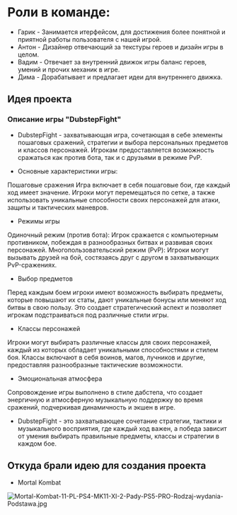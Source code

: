 # Роли в команде:
- Гарик - Занимается итерфейсом, для достижения более понятной и приятной работы пользователя с нашей игрой.
- Антон - Дизайнер отвечающий за текстуры героев и дизайн игры в целом.
- Вадим - Отвечает за внутренний движок игры баланс героев, умений и прочих механик в игре.
- Дима - Дорабатывает и предлагает идеи для внутреннего движка.
## Идея проекта
### Описание игры "DubstepFight"
- DubstepFight - захватывающая игра, сочетающая в себе элементы пошаговых сражений, стратегии и выбора персональных предметов и классов персонажей. Игрокам предоставляется возможность сражаться как против бота, так и с друзьями в режиме PvP.

- Основные характеристики игры:

Пошаговые сражения
Игра включает в себя пошаговые бои, где каждый ход имеет значение. Игроки могут перемещаться по сетке, а также использовать уникальные способности своих персонажей для атаки, защиты и тактических маневров.

- Режимы игры

Одиночный режим (против бота): Игрок сражается с компьютерным противником, побеждая в разнообразных битвах и развивая своих персонажей.
Многопользовательский режим (PvP): Игроки могут вызывать друзей на бой, состязаясь друг с другом в захватывающих PvP-сражениях.
- Выбор предметов

Перед каждым боем игроки имеют возможность выбирать предметы, которые повышают их статы, дают уникальные бонусы или меняют ход битвы в свою пользу. Это создает стратегический аспект и позволяет игрокам подстраиваться под различные стили игры.

- Классы персонажей

Игроки могут выбирать различные классы для своих персонажей, каждый из которых обладает уникальными способностями и стилем боя. Классы включают в себя воинов, магов, лучников и другие, предоставляя разнообразные тактические возможности.

- Эмоциональная атмосфера

Сопровождение игры выполнено в стиле дабстепа, что создает энергичную и атмосферную музыкальную поддержку во время сражений, подчеркивая динамичность и экшен в игре.

- DubstepFight - это захватывающее сочетание стратегии, тактики и музыкального восприятия, где каждый ход важен, а победа зависит от умения выбирать правильные предметы, классы и стратегии в каждом бое.
## Откуда брали идею для создания проекта
- Mortal Kombat
<img src="https://i1.wampi.ru/2023/11/27/Mortal-Kombat-11-PL-PS4-MK11-XI-2-Pady-PS5-PRO-Rodzaj-wydania-Podstawa.jpg" alt="Mortal-Kombat-11-PL-PS4-MK11-XI-2-Pady-PS5-PRO-Rodzaj-wydania-Podstawa.jpg" border="0">
